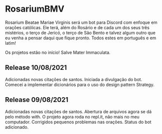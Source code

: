 # RosariumBMV

Rosarium Beatae Mariae Virginis será um bot para Discord com enfoque em orações católicas. Ele terá, além do 
Rosário e de cada um dos seus três mistérios, o terço de Jericó, o terço de São Bento e talvez algum outro 
que eu venha a pensar daqui que fique pronto. Todos estes em português e em latim!

Os projetos estão no início! Salve Mater Immaculata.

## Release 10/08/2021
Adicionadas novas citações de santos. Iniciada a divulgação do bot. Comecei a implementar dicionários para o uso
do design pattern Strategy.

## Release 09/08/2021
Adicionadas novas citações de santos. Abertura de arquivos agora se dá pelo método with. O projeto agora roda no repl.it,
não mais no meu computador. Corrigidos pequenos problemas nas orações. Status do bot adicionado.
